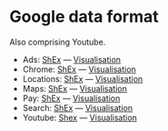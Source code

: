 # Google data format

Also comprising Youtube.

* Ads: [ShEx](https://github.com/hestiaAI/data-catalog/blob/main/shex/google/ads.shex) — [Visualisation](http://rdfshape.herokuapp.com/schemaInfo?schemaURL=https%3A%2F%2Fraw.githubusercontent.com%2FhestiaAI%2Fdata-catalog%2Fmain%2Fshex%2Fgoogle%2Fads.shex&schemaFormat=ShExC&schemaEngine=ShEx)
* Chrome: [ShEx](https://github.com/hestiaAI/data-catalog/blob/main/shex/google/chrome.shex) — [Visualisation](http://rdfshape.herokuapp.com/schemaInfo?schemaURL=https%3A%2F%2Fraw.githubusercontent.com%2FhestiaAI%2Fdata-catalog%2Fmain%2Fshex%2Fgoogle%2Fchrome.shex&schemaFormat=ShExC&schemaEngine=ShEx)
* Locations: [ShEx](https://github.com/hestiaAI/data-catalog/blob/main/shex/google/locations.shex) — [Visualisation](http://rdfshape.herokuapp.com/schemaInfo?schemaURL=https%3A%2F%2Fraw.githubusercontent.com%2FhestiaAI%2Fdata-catalog%2Fmain%2Fshex%2Fgoogle%2Flocations.shex&schemaFormat=ShExC&schemaEngine=ShEx)
* Maps: [ShEx](https://github.com/hestiaAI/data-catalog/blob/main/shex/google/maps.shex) — [Visualisation](http://rdfshape.herokuapp.com/schemaInfo?schemaURL=https%3A%2F%2Fraw.githubusercontent.com%2FhestiaAI%2Fdata-catalog%2Fmain%2Fshex%2Fgoogle%2Fmaps.shex&schemaFormat=ShExC&schemaEngine=ShEx)
* Pay: [ShEx](https://github.com/hestiaAI/data-catalog/blob/main/shex/google/pay.shex) — [Visualisation](http://rdfshape.herokuapp.com/schemaInfo?schemaURL=https%3A%2F%2Fraw.githubusercontent.com%2FhestiaAI%2Fdata-catalog%2Fmain%2Fshex%2Fgoogle%2Fpay.shex&schemaFormat=ShExC&schemaEngine=ShEx)
* Search: [ShEx](https://github.com/hestiaAI/data-catalog/blob/main/shex/google/search.shex) — [Visualisation](http://rdfshape.herokuapp.com/schemaInfo?schemaURL=https%3A%2F%2Fraw.githubusercontent.com%2FhestiaAI%2Fdata-catalog%2Fmain%2Fshex%2Fgoogle%2Fsearch.shex&schemaFormat=ShExC&schemaEngine=ShEx)
* Youtube: [Shex](https://github.com/hestiaAI/data-catalog/blob/main/shex/youtube.shex) — [Visualisation](http://rdfshape.herokuapp.com/schemaInfo?schemaURL=https%3A%2F%2Fraw.githubusercontent.com%2FhestiaAI%2Fdata-catalog%2Fmain%2Fshex%2Fyoutube.shex&schemaFormat=ShExC&schemaEngine=ShEx)

